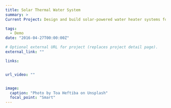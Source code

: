 ```yaml
---
title: Solar Thermal Water System
summary: >
Current Project: Design and build solar-powered water heater systems for children's homes in Tijuana, Mexico.  Partner: LA Mision Children's Fund

tags:
  - Demo
date: "2016-04-27T00:00:00Z"

# Optional external URL for project (replaces project detail page).
external_link: ""

links:


url_video: ""


image:
  caption: "Photo by Toa Heftiba on Unsplash"
  focal_point: "Smart"
---
```

